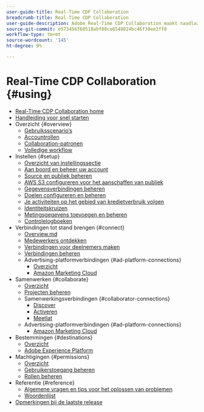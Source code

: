 ```yaml
---
user-guide-title: Real-Time CDP Collaboration
breadcrumb-title: Real-Time CDP Collaboration
user-guide-description: Adobe Real-Time CDP Collaboration maakt naadloze en veilige gegevensuitwisseling en samenwerking tussen adverteerders en uitgevers mogelijk, waardoor het publiek in real time inzicht krijgt en gepersonaliseerde marketingstrategieën mogelijk worden.
source-git-commit: e573456f68518abf88ca6548824bc46f30ee2ff0
workflow-type: tm+mt
source-wordcount: '145'
ht-degree: 9%

---
```



# Real-Time CDP Collaboration {#using}

* [Real-Time CDP Collaboration home](./home.md)
* [Handleiding voor snel starten](./quick-start-guide.md)
* Overzicht {#overview}
   * [Gebruiksscenario’s](./overview/use-cases.md)
   * [Accountrollen](./overview/roles.md)
   * [Collaboration-patronen](./overview/collaboration-patterns.md)
   * [Volledige workflow](./overview/end-to-end-workflow.md)
* Instellen {#setup}
   * [Overzicht van instellingssectie](./setup/setup-overview.md)
   * [Aan boord en beheer uw account](./setup/onboard-account.md)
   * [Source en publiek beheren](./setup/onboard-audiences.md)
   * [AWS S3 configureren voor het aanschaffen van publiek](./setup/configure-aws-s3-audience-sourcing.md)
   * [Gegevensverbindingen beheren](./setup/manage-data-connection.md)
   * [Doelen configureren en beheren](./setup/manage-destinations.md)
   * [Je activiteiten op het gebied van kredietverbruik volgen](/help/guide/setup/my-activity.md)
   * [Identiteitskruizen](./setup/identity-crosswalk.md)
   * [Metingsgegevens toevoegen en beheren](./setup/onboard-measurement-data.md)
   * [Controlelogboeken](./setup/audit-logs.md)
* Verbindingen tot stand brengen {#connect}
   * [Overview.md](./connect/overview.md)
   * [Medewerkers ontdekken](./connect/discover-collaborators.md)
   * [Verbindingen voor deelnemers maken](./connect/establishing-connections.md)
   * [Verbindingen beheren](./connect/manage-connections.md)
   * Advertising-platformverbindingen {#ad-platform-connections}
      * [Overzicht](./connect/advertising-platforms/overview.md)
      * [Amazon Marketing Cloud](./connect/advertising-platforms/amc.md)
* Samenwerken {#collaborate}
   * [Overzicht](./collaborate/overview.md)
   * [Projecten beheren](./collaborate/manage-projects.md)
   * Samenwerkingsverbindingen {#collaborator-connections}
      * [Discover](./collaborate/discover.md)
      * [Activeren](./collaborate/activate.md)
      * [Meetlat](./collaborate/measure.md)
   * Advertising-platformverbindingen {#ad-platform-connections}
      * [Amazon Marketing Cloud](./collaborate/advertising-platforms/amc.md)
* Bestemmingen {#destinations}
   * [Overzicht](./destinations/overview.md)
   * [Adobe Experience Platform](./destinations/experience-platform.md)
* Machtigingen {#permissions}
   * [Overzicht](./permissions/overview.md)
   * [Gebruikerstoegang beheren](./permissions/manage-user-access.md)
   * [Rollen beheren](./permissions/manage-roles.md)
* Referentie {#reference}
   * [Algemene vragen en tips voor het oplossen van problemen](./faqs/common-questions.md)
   * [Woordenlijst](./glossary.md)
* [Opmerkingen bij de laatste release](./release-notes/latest.md)
